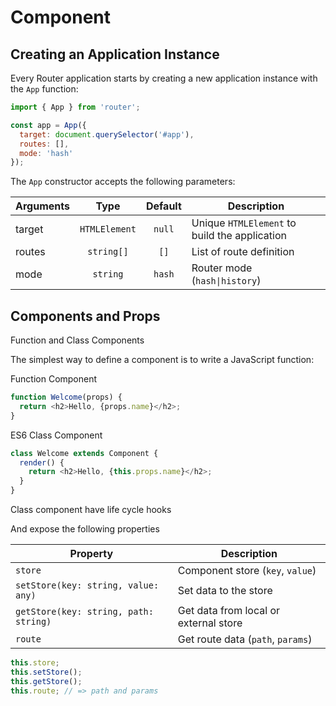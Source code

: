 # Component

## Creating an Application Instance

Every Router application starts by creating a new application instance with the `App` function:

```js
import { App } from 'router';

const app = App({
  target: document.querySelector('#app'),
  routes: [],
  mode: 'hash'
});
```

The `App` constructor accepts the following parameters:

| Arguments |     Type      | Default | Description                                   |
| --------- | :-----------: | :-----: | --------------------------------------------- |
| target    | `HTMLElement` | `null`  | Unique `HTMLElement` to build the application |
| routes    |  `string[]`   |  `[]`   | List of route definition                      |
| mode      |   `string`    | `hash`  | Router mode (`hash\|history`)                 |

## Components and Props

Function and Class Components

The simplest way to define a component is to write a JavaScript function:

Function Component

```js
function Welcome(props) {
  return <h2>Hello, {props.name}</h2>;
}
```

ES6 Class Component

```js
class Welcome extends Component {
  render() {
    return <h2>Hello, {this.props.name}</h2>;
  }
}
```

Class component have life cycle hooks

And expose the following properties

| Property                              | Description                           |
| ------------------------------------- | ------------------------------------- |
| `store`                               | Component store (`key`, `value`)      |
| `setStore(key: string, value: any)`   | Set data to the store                 |
| `getStore(key: string, path: string)` | Get data from local or external store |
| `route`                               | Get route data (`path`, `params`)     |

```js
this.store;
this.setStore();
this.getStore();
this.route; // => path and params
```
